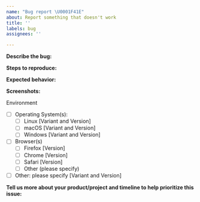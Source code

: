 ```yaml
---
name: "Bug report \U0001F41E"
about: Report something that doesn't work
title: ''
labels: bug
assignees: ''

---
```


<!--
A Bug is a superset of regressions, but it doesn't have to have worked on One Platform previously. Please provide as much relevant info as possible.

Before opening a new issue, please search existing issues https://github.com/1-Platform/one-platform/issues
-->

**Describe the bug:**
<!-- A clear and concise description of what the bug is. -->

**Steps to reproduce:**
<!--
1. Do '...'
2. Click on '....'
3. See error

For the fastest support, provide a working demo or minimal reproduction using tools such as [codepen](https://codepen.io/) or [jsfiddle](https://jsfiddle.net/)
-->

**Expected behavior:**
<!-- A clear and concise description of what you expected to happen. -->

**Screenshots:**
<!-- If applicable, add screenshots to help explain your problem. -->

Environment
   - [ ] Operating System(s): 
       - [ ] Linux [Variant and Version]
       - [ ] macOS [Variant and Version]
       - [ ] Windows [Variant and Version]
   - [ ] Browser(s)
       - [ ] Firefox [Version]
       - [ ] Chrome [Version]
       - [ ] Safari [Version]
       - [ ] Other (please specify) 
   - [ ] Other: please specify [Variant and Version]

**Tell us more about your product/project and timeline to help prioritize this issue:**
<!--
* What product/project does this impact?
* List product/project release(s) and timelines.
* Is this a customer reported blocking issue?
-->
